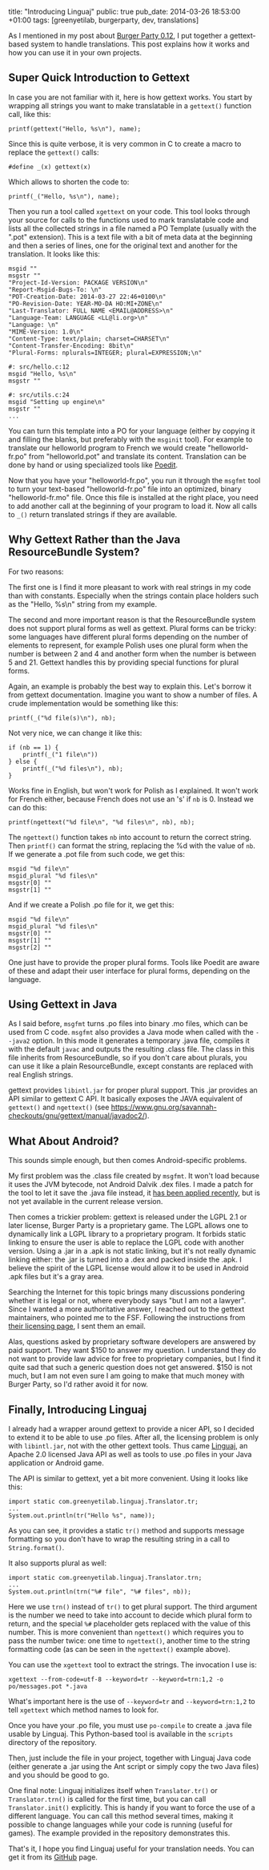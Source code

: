 title: "Introducing Linguaj"
public: true
pub_date: 2014-03-26 18:53:00 +01:00
tags: [greenyetilab, burgerparty, dev, translations]


As I mentioned in my post about [Burger Party 0.12][bp-0.12], I put together a gettext-based system to handle translations. This post explains how it works and how you can use it in your own projects.

[bp-0.12]: ../burgerparty-0.12/

## Super Quick Introduction to Gettext

In case you are not familiar with it, here is how gettext works. You start by wrapping all strings you want to make translatable in a `gettext()` function call, like this:

    printf(gettext("Hello, %s\n"), name);

Since this is quite verbose, it is very common in C to create a macro to replace the `gettext()` calls:

    #define _(x) gettext(x)

Which allows to shorten the code to:

    printf(_("Hello, %s\n"), name);

Then you run a tool called `xgettext` on your code. This tool looks through your source for calls to the functions used to mark translatable code and lists all the collected strings in a file named a PO Template (usually with the ".pot" extension). This is a text file with a bit of meta data at the beginning and then a series of lines, one for the original text and another for the translation. It looks like this:

    msgid ""
    msgstr ""
    "Project-Id-Version: PACKAGE VERSION\n"
    "Report-Msgid-Bugs-To: \n"
    "POT-Creation-Date: 2014-03-27 22:46+0100\n"
    "PO-Revision-Date: YEAR-MO-DA HO:MI+ZONE\n"
    "Last-Translator: FULL NAME <EMAIL@ADDRESS>\n"
    "Language-Team: LANGUAGE <LL@li.org>\n"
    "Language: \n"
    "MIME-Version: 1.0\n"
    "Content-Type: text/plain; charset=CHARSET\n"
    "Content-Transfer-Encoding: 8bit\n"
    "Plural-Forms: nplurals=INTEGER; plural=EXPRESSION;\n"

    #: src/hello.c:12
    msgid "Hello, %s\n"
    msgstr ""

    #: src/utils.c:24
    msgid "Setting up engine\n"
    msgstr ""
    ...

You can turn this template into a PO for your language (either by copying it and filling the blanks, but preferably with the `msginit` tool). For example to translate our helloworld program to French we would create "helloworld-fr.po" from "helloworld.pot" and translate its content. Translation can be done by hand or using specialized tools like [Poedit][].

[poedit]: http://poedit.sf.net

Now that you have your "helloworld-fr.po", you run it through the `msgfmt` tool to turn your text-based "helloworld-fr.po" file into an optimized, binary "helloworld-fr.mo" file. Once this file is installed at the right place, you need to add another call at the beginning of your program to load it. Now all calls to `_()` return translated strings if they are available.

## Why Gettext Rather than the Java ResourceBundle System?

For two reasons:

The first one is I find it more pleasant to work with real strings in my code than with constants. Especially when the strings contain place holders such as the "Hello, %s\n" string from my example.

The second and more important reason is that the ResourceBundle system does not support plural forms as well as gettext. Plural forms can be tricky: some languages have different plural forms depending on the number of elements to represent, for example Polish uses one plural form when the number is between 2 and 4 and another form when the number is between 5 and 21. Gettext handles this by providing special functions for plural forms.

Again, an example is probably the best way to explain this. Let's borrow it from gettext documentation. Imagine you want to show a number of files. A crude implementation would be something like this:

    printf(_("%d file(s)\n"), nb);

Not very nice, we can change it like this:

    if (nb == 1) {
        printf(_("1 file\n"))
    } else {
        printf(_("%d files\n"), nb);
    }

Works fine in English, but won't work for Polish as I explained. It won't work for  French either, because French does not use an 's' if `nb` is 0. Instead we can do this:

    printf(ngettext("%d file\n", "%d files\n", nb), nb);

The `ngettext()` function takes `nb` into account to return the correct string. Then `printf()` can format the string, replacing the %d with the value of `nb`. If we generate a .pot file from such code, we get this:

    msgid "%d file\n"
    msgid_plural "%d files\n"
    msgstr[0] ""
    msgstr[1] ""

And if we create a Polish .po file for it, we get this:

    msgid "%d file\n"
    msgid_plural "%d files\n"
    msgstr[0] ""
    msgstr[1] ""
    msgstr[2] ""

One just have to provide the proper plural forms. Tools like Poedit are aware of these and adapt their user interface for plural forms, depending on the language.

## Using Gettext in Java

As I said before, `msgfmt` turns .po files into binary .mo files, which can be used from C code. `msgfmt` also provides a Java mode when called with the `--java2` option. In this mode it generates a temporary .java file, compiles it with the default `javac` and outputs the resulting .class file. The class in this file inherits from ResourceBundle, so if you don't care about plurals, you can use it like a plain ResourceBundle, except constants are replaced with real English strings.

gettext provides `libintl.jar` for proper plural support. This .jar provides an API similar to gettext C API. It basically exposes the JAVA equivalent of `gettext()` and `ngettext()` (see <https://www.gnu.org/savannah-checkouts/gnu/gettext/manual/javadoc2/>).

## What About Android?

This sounds simple enough, but then comes Android-specific problems.

My first problem was the .class file created by `msgfmt`. It won't load because it uses the JVM bytecode, not Android Dalvik .dex files. I made a patch for the tool to let it save the .java file instead, it [has been applied recently][patch], but is not yet available in the current release version.

[patch]: http://git.savannah.gnu.org/cgit/gettext.git/commit/?h=maint&id=75638a4cd22832f58d368e0316dc1c0a4598bbbf

Then comes a trickier problem: gettext is released under the LGPL 2.1 or later license, Burger Party is a proprietary game. The LGPL allows one to dynamically link a LGPL library to a proprietary program. It forbids static linking to ensure the user is able to replace the LGPL code with another version. Using a .jar in a .apk is not static linking, but it's not really dynamic linking either: the .jar is turned into a .dex and packed inside the .apk. I believe the spirit of the LGPL license would allow it to be used in Android .apk files but it's a gray area.

Searching the Internet for this topic brings many discussions pondering whether it is legal or not, where everybody says "but I am not a lawyer". Since I wanted a more authoritative answer, I reached out to the gettext maintainers, who pointed me to the FSF. Following the instructions from [their licensing page][licensing], I sent them an email.

Alas, questions asked by proprietary software developers are answered by paid support. They want $150 to answer my question. I understand they do not want to provide law advice for free to proprietary companies, but I find it quite sad that such a generic question does not get answered. $150 is not much, but I am not even sure I am going to make that much money with Burger Party, so I'd rather avoid it for now.

[licensing]: http://www.fsf.org/licensing/

## Finally, Introducing Linguaj

I already had a wrapper around gettext to provide a nicer API, so I decided to extend it to be able to use .po files. After all, the licensing problem is only with `libintl.jar`, not with the other gettext tools.  Thus came [Linguaj][], an Apache 2.0 licensed Java API as well as tools to use .po files in your Java application or Android game.

[Linguaj]: http://github.com/agateau/linguaj

The API is similar to gettext, yet a bit more convenient. Using it looks like this:

    import static com.greenyetilab.linguaj.Translator.tr;
    ...
    System.out.println(tr("Hello %s", name));

As you can see, it provides a static `tr()` method and supports message formatting so you don't have to wrap the resulting string in a call to `String.format()`.

It also supports plural as well:

    import static com.greenyetilab.linguaj.Translator.trn;
    ...
    System.out.println(trn("%# file", "%# files", nb));

Here we use `trn()` instead of `tr()` to get plural support. The third argument is the number we need to take into account to decide which plural form to return, and the special `%#` placeholder gets replaced with the value of this number. This is more convenient than `ngettext()` which requires you to pass the number twice: one time to `ngettext()`, another time to the string formatting code (as can be seen in the `ngettext()` example above).

You can use the `xgettext` tool to extract the strings. The invocation I use is:

    xgettext --from-code=utf-8 --keyword=tr --keyword=trn:1,2 -o po/messages.pot *.java

What's important here is the use of `--keyword=tr` and `--keyword=trn:1,2` to tell `xgettext` which method names to look for.

Once you have your .po file, you must use `po-compile` to create a .java file usable by Linguaj. This Python-based tool is available in the `scripts` directory of the repository.

Then, just include the file in your project, together with Linguaj Java code (either generate a .jar using the Ant script or simply copy the two Java files) and you should be good to go.

One final note: Linguaj initializes itself when `Translator.tr()` or `Translator.trn()` is called for the first time, but you can call `Translator.init()` explicitly. This is handy if you want to force the use of a different language. You can call this method several times, making it possible to change languages while your code is running (useful for games). The example provided in the repository demonstrates this.

That's it, I hope you find Linguaj useful for your translation needs. You can get it from its [GitHub][Linguaj] page.
